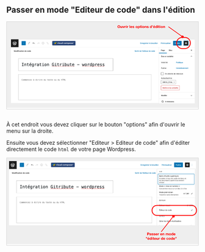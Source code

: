 ## Passer en mode "Editeur de code" dans l'édition

<div style="border: thin solid lightgrey;">
  <img
    alt="WORDPRESS-EDIT-01"
    src="https://raw.githubusercontent.com/multi-coop/datami-website-content/main/images/wordpress/wordpress-edit-01-help-fr.png"
    />
</div>
<br>

À cet endroit vous devez cliquer sur le bouton "options" afin d'ouvrir le menu sur la droite.

Ensuite vous devez sélectionner "Editeur > Editeur de code" afin d'éditer directement le code `html` de votre page Wordpress.

<div style="border: thin solid lightgrey;">
  <img
    alt="WORDPRESS-EDIT-02"
    src="https://raw.githubusercontent.com/multi-coop/datami-website-content/main/images/wordpress/wordpress-edit-02-help-fr.png"
    />
</div>
<br>
